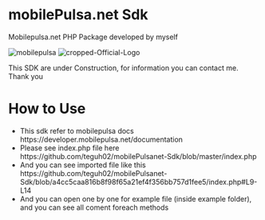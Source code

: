 # mobilePulsa.net Sdk
Mobilepulsa.net PHP Package developed by myself

![mobilepulsa](https://user-images.githubusercontent.com/43981051/100959809-ab731080-3551-11eb-8f3c-0b780f8c7cc0.png)
![cropped-Official-Logo](https://user-images.githubusercontent.com/43981051/100959992-fee55e80-3551-11eb-854a-8e04ae16c660.png)

This SDK are under Construction, for information you can contact me. Thank you

# How to Use
<ul>
  <li>This sdk refer to mobilepulsa docs https://developer.mobilepulsa.net/documentation</li>
  <li>Please see index.php file here https://github.com/teguh02/mobilePulsanet-Sdk/blob/master/index.php</li>
  <li>And you can see imported file like this https://github.com/teguh02/mobilePulsanet-Sdk/blob/a4cc5caa816b8f98f65a21ef4f356bb757d1fee5/index.php#L9-L14</li>
  <li>And you can open one by one for example file (inside example folder), and you can see all coment foreach methods</li>
</ul>
